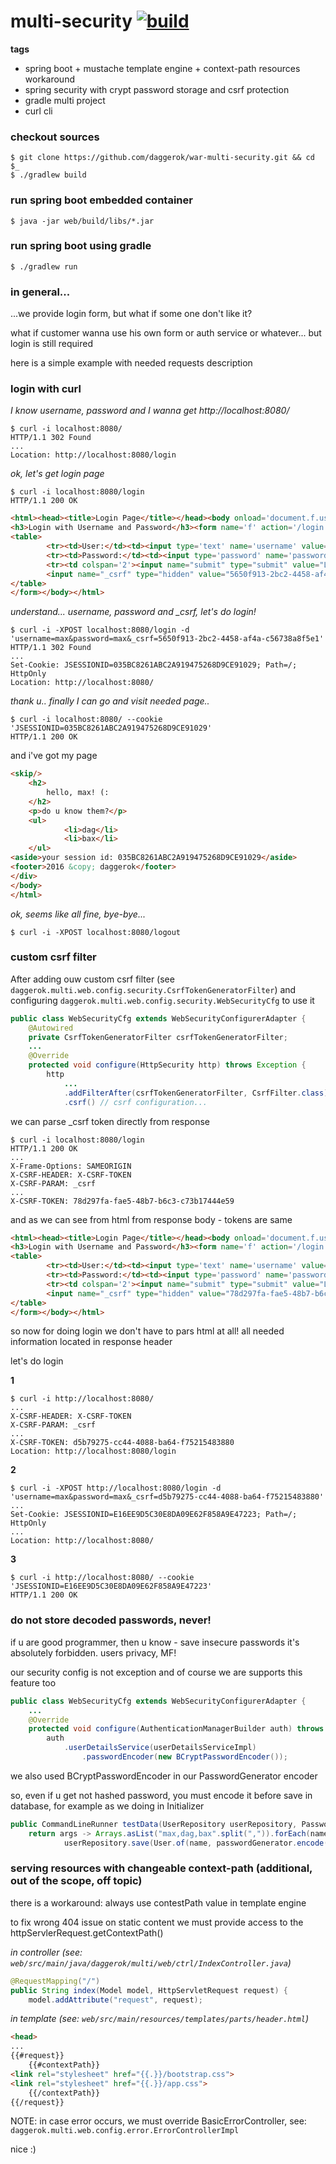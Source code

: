 multi-security [![build](https://api.travis-ci.org/daggerok/multi-security.svg?branch=master)](https://travis-ci.org/daggerok/multi-security)
==============

**tags**

- spring boot + mustache template engine + context-path resources workaround
- spring security with crypt password storage and csrf protection
- gradle multi project
- curl cli

### checkout sources

```shell
$ git clone https://github.com/daggerok/war-multi-security.git && cd $_
$ ./gradlew build
```

### run spring boot embedded container

```shell
$ java -jar web/build/libs/*.jar
```

### run spring boot using gradle

```shell
$ ./gradlew run
```

### in general...

...we provide login form, but what if some one don't like it?

what if customer wanna use his own form or auth service or whatever... but login is still required

here is a simple example with needed requests description

### login with curl

*I know username, password and I wanna get http://localhost:8080/*

```shell
$ curl -i localhost:8080/
HTTP/1.1 302 Found
...
Location: http://localhost:8080/login
```

*ok, let's get login page*

```shell
$ curl -i localhost:8080/login
HTTP/1.1 200 OK
```

```html
<html><head><title>Login Page</title></head><body onload='document.f.username.focus();'>
<h3>Login with Username and Password</h3><form name='f' action='/login' method='POST'>
<table>
        <tr><td>User:</td><td><input type='text' name='username' value=''></td></tr>
        <tr><td>Password:</td><td><input type='password' name='password'/></td></tr>
        <tr><td colspan='2'><input name="submit" type="submit" value="Login"/></td></tr>
        <input name="_csrf" type="hidden" value="5650f913-2bc2-4458-af4a-c56738a8f5e1" />
</table>
</form></body></html>
```

*understand... username, password and _csrf, let's do login!*

```shell
$ curl -i -XPOST localhost:8080/login -d 'username=max&password=max&_csrf=5650f913-2bc2-4458-af4a-c56738a8f5e1'
HTTP/1.1 302 Found
...
Set-Cookie: JSESSIONID=035BC8261ABC2A919475268D9CE91029; Path=/; HttpOnly
Location: http://localhost:8080/
```

*thank u.. finally I can go and visit needed page..*
    
```shell
$ curl -i localhost:8080/ --cookie 'JSESSIONID=035BC8261ABC2A919475268D9CE91029'
HTTP/1.1 200 OK
```

and i've got my page

```html
<skip/>
    <h2>
        hello, max! (:
    </h2>
    <p>do u know them?</p>
    <ul>
            <li>dag</li>
            <li>bax</li>
    </ul>
<aside>your session id: 035BC8261ABC2A919475268D9CE91029</aside>
<footer>2016 &copy; daggerok</footer>
</div>
</body>
</html>
```

*ok, seems like all fine, bye-bye...*

```shell
$ curl -i -XPOST localhost:8080/logout
```

### custom csrf filter

After adding ouw custom csrf filter (see ```daggerok.multi.web.config.security.CsrfTokenGeneratorFilter```)
and configuring ```daggerok.multi.web.config.security.WebSecurityCfg``` to use it

```java
public class WebSecurityCfg extends WebSecurityConfigurerAdapter {
    @Autowired
    private CsrfTokenGeneratorFilter csrfTokenGeneratorFilter;
    ...
    @Override
    protected void configure(HttpSecurity http) throws Exception {
        http
            ...
            .addFilterAfter(csrfTokenGeneratorFilter, CsrfFilter.class)
            .csrf() // csrf configuration...
```

we can parse _csrf token directly from response

```shell
$ curl -i localhost:8080/login
HTTP/1.1 200 OK
...
X-Frame-Options: SAMEORIGIN
X-CSRF-HEADER: X-CSRF-TOKEN
X-CSRF-PARAM: _csrf
...
X-CSRF-TOKEN: 78d297fa-fae5-48b7-b6c3-c73b17444e59
```

and as we can see from html from response body - tokens are same

```html
<html><head><title>Login Page</title></head><body onload='document.f.username.focus();'>
<h3>Login with Username and Password</h3><form name='f' action='/login' method='POST'>
<table>
        <tr><td>User:</td><td><input type='text' name='username' value=''></td></tr>
        <tr><td>Password:</td><td><input type='password' name='password'/></td></tr>
        <tr><td colspan='2'><input name="submit" type="submit" value="Login"/></td></tr>
        <input name="_csrf" type="hidden" value="78d297fa-fae5-48b7-b6c3-c73b17444e59" />
</table>
</form></body></html>
```

so now for doing login we don't have to pars html at all! all needed information located in response header

let's do login

**1**

```shell
$ curl -i http://localhost:8080/
...
X-CSRF-HEADER: X-CSRF-TOKEN
X-CSRF-PARAM: _csrf
...
X-CSRF-TOKEN: d5b79275-cc44-4088-ba64-f75215483880
Location: http://localhost:8080/login
```

**2**

```shell
$ curl -i -XPOST http://localhost:8080/login -d 'username=max&password=max&_csrf=d5b79275-cc44-4088-ba64-f75215483880'
...
Set-Cookie: JSESSIONID=E16EE9D5C30E8DA09E62F858A9E47223; Path=/; HttpOnly
...
Location: http://localhost:8080/
```

**3**

```shell
$ curl -i http://localhost:8080/ --cookie 'JSESSIONID=E16EE9D5C30E8DA09E62F858A9E47223'
HTTP/1.1 200 OK
```

### do not store decoded passwords, never!

if u are good programmer, then u know - save insecure passwords it's absolutely forbidden. users privacy, MF!

our security config is not exception and of course we are supports this feature too

```java
public class WebSecurityCfg extends WebSecurityConfigurerAdapter {
    ...
    @Override
    protected void configure(AuthenticationManagerBuilder auth) throws Exception {
        auth
            .userDetailsService(userDetailsServiceImpl)
                .passwordEncoder(new BCryptPasswordEncoder());
```

we also used BCryptPasswordEncoder in our PasswordGenerator encoder

so, even if u get not hashed password, you must encode it before save in database, for example as we doing in Initializer

```java
public CommandLineRunner testData(UserRepository userRepository, PasswordGenerator passwordGenerator) {
    return args -> Arrays.asList("max,dag,bax".split(",")).forEach(name ->
            userRepository.save(User.of(name, passwordGenerator.encode(name))));
```

### serving resources with changeable context-path (additional, out of the scope, off topic)

there is a workaround: always use contestPath value in template engine

to fix wrong 404 issue on static content we must provide access to the httpServlerRequest.getContextPath()

*in controller (see: ```web/src/main/java/daggerok/multi/web/ctrl/IndexController.java```)*

```java
@RequestMapping("/")
public String index(Model model, HttpServletRequest request) {
    model.addAttribute("request", request);
```

*in template (see: ```web/src/main/resources/templates/parts/header.html```)*

```html
<head>
...
{{#request}}
    {{#contextPath}}
<link rel="stylesheet" href="{{.}}/bootstrap.css">
<link rel="stylesheet" href="{{.}}/app.css">
    {{/contextPath}}
{{/request}}
```

NOTE: in case error occurs, we must override BasicErrorController, see: ```daggerok.multi.web.config.error.ErrorControllerImpl```

nice :)
